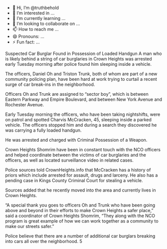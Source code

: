 - 👋 Hi, I’m @truthbehold
- 👀 I’m interested in ...
- 🌱 I’m currently learning ...
- 💞️ I’m looking to collaborate on ...
- 📫 How to reach me ...
- 😄 Pronouns: ...
- ⚡ Fun fact: ...

<!---
truthbehold/truthbehold is a ✨ special ✨ repository because its `README.md` (this file) appears on your GitHub profile.
You can click the Preview link to take a look at your changes.
--->

Suspected Car Burglar Found in Possession of Loaded Handgun
A man who is likely behind a string of car burglaries in Crown Heights was arrested early Tuesday morning after police found him sleeping inside a vehicle.

The officers, Daniel Oh and Triston Trunk, both of whom are part of a new community policing plan, have been hard at work trying to curtail a recent surge of car break-ins in the neighborhood.

Officers Oh and Trunk are assigned to “sector boy”, which is between Eastern Parkway and Empire Boulevard, and between New York Avenue and Rochester Avenue.

Early Tuesday morning the officers, who have been taking nightshifts, were on patrol and spotted Charvis McCracken, 45, sleeping inside a parked vehicle. The officers stopped him and during a search they discovered he was carrying a fully loaded handgun.

He was arrested and charged with Criminal Possession of a Weapon.

Crown Heights Shomrim have been in constant touch with the NCO officers and helped coordinate between the victims of car burglaries and the officers, as well as located surveillance video in related cases.

Police sources told CrownHeights.info that McCracken has a history of priors which include arrested for assault, drugs and larceny. He also has a pending case in Kings County Criminal Court for stealing a vehicle.

Sources added that he recently moved into the area and currently lives in Crown Heights.

“A special thank you goes to officers Oh and Trunk who have been going above and beyond in their efforts to make Crown Heights a safer place,” said a coordinator of Crown Heights Shomrim, “They along with the NCO program is great example of how we can work together as a community to make our streets safer.”

Police believe that there are a number of additional car burglars breaking into cars all over the neighborhood.
5
